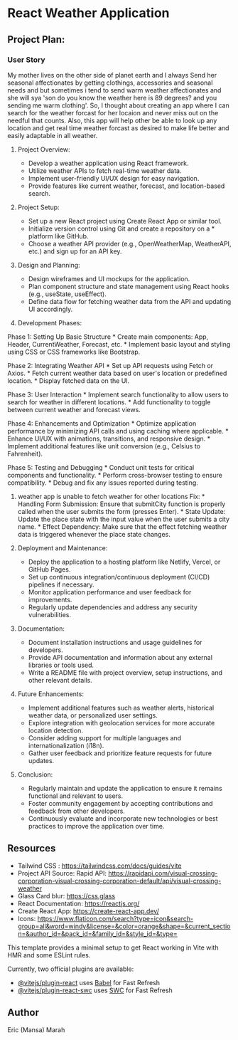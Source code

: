 #  React Weather Application

## Project Plan:

### User Story
My mother lives on the other side of planet earth and I always Send her seasonal affectionates by getting clothings, accessories and seasonal needs and but sometimes i tend to send warm weather affectionates and she will sya 'son do you know the weather here is 89 degrees? and you sending me warm clothing'. So, I thought about creating an app where I can search for the weather forcast for her locaion and never miss out on the needful that counts. Also, this app will help other be able to look up any location and get real time weather forcast as desired to make life better and easily adaptable in all weather.

1. Project Overview:
    * Develop a weather application using React framework.
    * Utilize weather APIs to fetch real-time weather data.
    * Implement user-friendly UI/UX design for easy navigation.
    * Provide features like current weather, forecast, and location-based search.

2. Project Setup:
    * Set up a new React project using Create React App or similar tool.
    * Initialize version control using Git and create a repository on a * platform like GitHub.
    * Choose a weather API provider (e.g., OpenWeatherMap, WeatherAPI, etc.) and sign up for an API key.

3. Design and Planning:
    * Design wireframes and UI mockups for the application.
    * Plan component structure and state management using React hooks (e.g., useState, useEffect).
    * Define data flow for fetching weather data from the API and updating UI accordingly.

4. Development Phases:

Phase 1: Setting Up Basic Structure
    * Create main components: App, Header, CurrentWeather, Forecast, etc.
    * Implement basic layout and styling using CSS or CSS frameworks like Bootstrap.

Phase 2: Integrating Weather API
    * Set up API requests using Fetch or Axios.
    * Fetch current weather data based on user's location or predefined location.
    * Display fetched data on the UI.

Phase 3: User Interaction
    * Implement search functionality to allow users to search for weather in different locations.
    * Add functionality to toggle between current weather and forecast views.

Phase 4: Enhancements and Optimization
    * Optimize application performance by minimizing API calls and using caching where applicable.
    * Enhance UI/UX with animations, transitions, and responsive design.
    * Implement additional features like unit conversion (e.g., Celsius to Fahrenheit).

Phase 5: Testing and Debugging
    * Conduct unit tests for critical components and functionality.
    * Perform cross-browser testing to ensure compatibility.
    * Debug and fix any issues reported during testing.

   1. weather app is unable to fetch weather for other locations
        Fix:
            * Handling Form Submission: Ensure that submitCity function is properly called when the user submits the form (presses Enter).
            * State Update: Update the place state with the input value when the user submits a city name.
            * Effect Dependency: Make sure that the effect fetching weather data is triggered whenever the place state changes.

5. Deployment and Maintenance:
    * Deploy the application to a hosting platform like Netlify, Vercel, or GitHub Pages.
    * Set up continuous integration/continuous deployment (CI/CD) pipelines if necessary.
    * Monitor application performance and user feedback for improvements.
    * Regularly update dependencies and address any security vulnerabilities.

6. Documentation:
    * Document installation instructions and usage guidelines for developers.
    * Provide API documentation and information about any external libraries or tools used.
    * Write a README file with project overview, setup instructions, and other relevant details.

7. Future Enhancements:
    * Implement additional features such as weather alerts, historical weather data, or personalized user settings.
    * Explore integration with geolocation services for more accurate location detection.
    * Consider adding support for multiple languages and internationalization (i18n).
    * Gather user feedback and prioritize feature requests for future updates.

8. Conclusion:
    * Regularly maintain and update the application to ensure it remains functional and relevant to users.
    * Foster community engagement by accepting contributions and feedback from other developers.
    * Continuously evaluate and incorporate new technologies or best practices to improve the application over time.

## Resources
* Tailwind CSS : https://tailwindcss.com/docs/guides/vite
* Project API Source: Rapid API: https://rapidapi.com/visual-crossing-corporation-visual-crossing-corporation-default/api/visual-crossing-weather
* Glass Card blur: https://css.glass 
* React Documentation: https://reactjs.org/
* Create React App: https://create-react-app.dev/
* Icons: https://www.flaticon.com/search?type=icon&search-group=all&word=windy&license=&color=orange&shape=&current_section=&author_id=&pack_id=&family_id=&style_id=&type=


This template provides a minimal setup to get React working in Vite with HMR and some ESLint rules.

Currently, two official plugins are available:

- [@vitejs/plugin-react](https://github.com/vitejs/vite-plugin-react/blob/main/packages/plugin-react/README.md) uses [Babel](https://babeljs.io/) for Fast Refresh
- [@vitejs/plugin-react-swc](https://github.com/vitejs/vite-plugin-react-swc) uses [SWC](https://swc.rs/) for Fast Refresh


## Author
Eric (Mansa) Marah